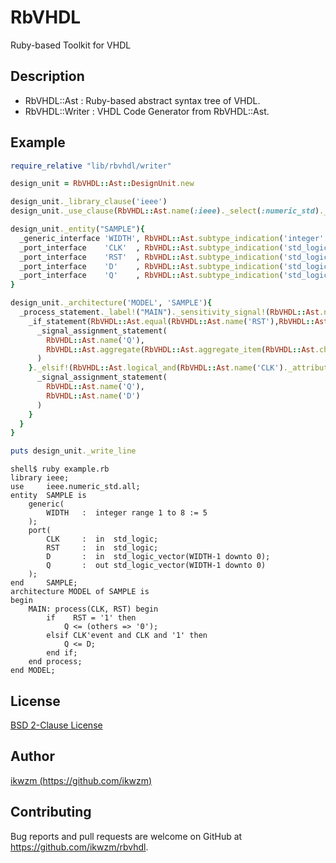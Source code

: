 RbVHDL
======

Ruby-based Toolkit for VHDL

## Description

 - RbVHDL::Ast    : Ruby-based abstract syntax tree of VHDL.
 - RbVHDL::Writer : VHDL Code Generator from RbVHDL::Ast.

## Example

```ruby:example.rb
require_relative "lib/rbvhdl/writer"

design_unit = RbVHDL::Ast::DesignUnit.new

design_unit._library_clause('ieee')
design_unit._use_clause(RbVHDL::Ast.name(:ieee)._select(:numeric_std)._select_all)

design_unit._entity("SAMPLE"){
  _generic_interface 'WIDTH', RbVHDL::Ast.subtype_indication('integer'  )._range_to(1,8), 5
  _port_interface    'CLK'  , RbVHDL::Ast.subtype_indication('std_logic'), :in
  _port_interface    'RST'  , RbVHDL::Ast.subtype_indication('std_logic'), :in
  _port_interface    'D'    , RbVHDL::Ast.subtype_indication('std_logic_vector')._downto(RbVHDL::Ast.subtraction(RbVHDL::Ast.name("WIDTH"),1),0), :in
  _port_interface    'Q'    , RbVHDL::Ast.subtype_indication('std_logic_vector')._downto(RbVHDL::Ast.subtraction(RbVHDL::Ast.name("WIDTH"),1),0), :out
}

design_unit._architecture('MODEL', 'SAMPLE'){
  _process_statement._label!("MAIN")._sensitivity_signal!(RbVHDL::Ast.name('CLK'), RbVHDL::Ast.name('RST')) {
    _if_statement(RbVHDL::Ast.equal(RbVHDL::Ast.name('RST'),RbVHDL::Ast.character_literal('1'))){
      _signal_assignment_statement(
        RbVHDL::Ast.name('Q'),
        RbVHDL::Ast.aggregate(RbVHDL::Ast.aggregate_item(RbVHDL::Ast.choice_others, RbVHDL::Ast.character_literal('0')))
      )
    }._elsif!(RbVHDL::Ast.logical_and(RbVHDL::Ast.name('CLK')._attribute('event'),RbVHDL::Ast.name('CLK'), RbVHDL::Ast.character_literal('1'))){
      _signal_assignment_statement(
        RbVHDL::Ast.name('Q'),
        RbVHDL::Ast.name('D')
      )
    }
  }
}

puts design_unit._write_line
```

```
shell$ ruby example.rb
library ieee;
use     ieee.numeric_std.all;
entity  SAMPLE is
    generic(
        WIDTH   :  integer range 1 to 8 := 5
    );
    port(
        CLK     :  in  std_logic;
        RST     :  in  std_logic;
        D       :  in  std_logic_vector(WIDTH-1 downto 0);
        Q       :  out std_logic_vector(WIDTH-1 downto 0)
    );
end     SAMPLE;
architecture MODEL of SAMPLE is
begin
    MAIN: process(CLK, RST) begin
        if    RST = '1' then
            Q <= (others => '0');
        elsif CLK'event and CLK and '1' then
            Q <= D;
        end if;
    end process;
end MODEL;
```

## License

[BSD 2-Clause License](https://github.com/ikwzm/rbvhdl/blob/master/LICENSE)

## Author

[ikwzm (https://github.com/ikwzm)](https://github.com/ikwzm)

## Contributing

Bug reports and pull requests are welcome on GitHub at https://github.com/ikwzm/rbvhdl.

